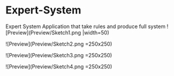 # Expert-System
Expert System Application that take rules and produce full system
![Preview](Preview/Sketch1.png |width=50)

![Preview](Preview/Sketch2.png =250x250)

![Preview](Preview/Sketch3.png =250x250)

![Preview](Preview/Sketch4.png =250x250)
